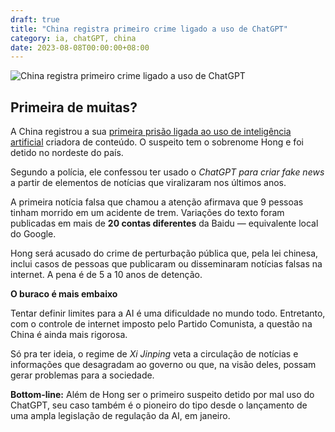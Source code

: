 ```yaml
---
draft: true
title: "China registra primeiro crime ligado a uso de ChatGPT"
category: ia, chatGPT, china
date: 2023-08-08T00:00:00+08:00
---
```


![China registra primeiro crime ligado a uso de ChatGPT](https://i1.wp.com/www.serasa.com.br/assets/cms/2022/Monitoramento-Dark-Web_-Por-que-voce-deve-comecar-agora_.png?resize=400,225)

 ## Primeira de muitas? 
A China registrou a sua [primeira prisão ligada ao uso de inteligência artificial](https://indianexpress.com/article/world/chatgpt-arrest-china-fake-train-crash-news-8598413) criadora de conteúdo. O suspeito tem o sobrenome Hong e foi detido no nordeste do país.

Segundo a polícia, ele confessou ter usado o *ChatGPT para criar fake news* a partir de elementos de notícias que viralizaram nos últimos anos.

A primeira notícia falsa que chamou a atenção afirmava que 9 pessoas tinham morrido em um acidente de trem. Variações do texto foram publicadas em mais de **20 contas diferentes** da Baidu — equivalente local do Google.

Hong será acusado do crime de perturbação pública que, pela lei chinesa, inclui casos de pessoas que publicaram ou disseminaram notícias falsas na internet. A pena é de 5 a 10 anos de detenção.

**O buraco é mais embaixo**

Tentar definir limites para a AI é uma dificuldade no mundo todo. Entretanto, com o controle de internet imposto pelo Partido Comunista, a questão na China é ainda mais rigorosa.

Só pra ter ideia, o regime de *Xi Jinping* veta a circulação de notícias e informações que desagradam ao governo ou que, na visão deles, possam gerar problemas para a sociedade.

**Bottom-line:** Além de Hong ser o primeiro suspeito detido por mal uso do ChatGPT, seu caso também é o pioneiro do tipo desde o lançamento de uma ampla legislação de regulação da AI, em janeiro.
